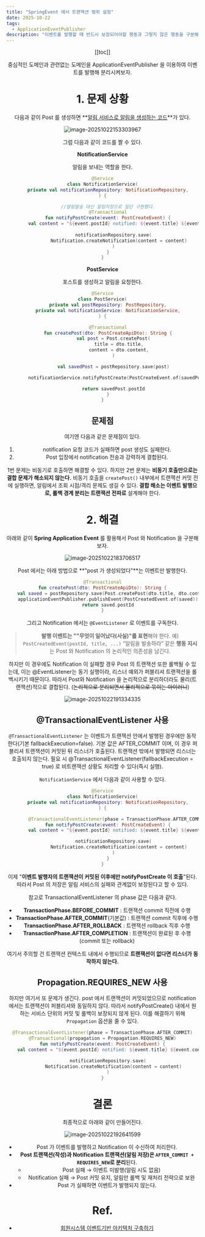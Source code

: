 ```yaml
---
title: "SpringEvent 에서 트랜잭션 범위 설정"
date: 2025-10-22
tags:
  - ApplicationEventPublisher
description: "이벤트를 발행할 때 반드시 보장되어야할 행동과 그렇지 않은 행동을 구분해서 개발"
---
```


<Header/>

[[toc]]

중심적인 도메인과 관련없는 도메인을 ApplicationEventPublisher 을 이용하여 이벤트를 발행해 분리시켜보자.

# 1. 문제 상황

다음과 같이 Post 를 생성하면 **<u>알림 서비스로 알림을 생성하는 코드</u>**가 있다.

![image-20251022153303967](../../.vuepress/public/images/2025-10-22-eventhandler/image-20251022153303967.png)

그럼 다음과 같이 코드를 짤 수 있다.

**NotificationService**

알림을 보내는 역할을 한다.

```kotlin
@Service
class NotificationService(
    private val notificationRepository: NotificationRepository,
) {

    //알림발송 대신 알림저장으로 일단 구현했다.
  	@Transactional
    fun notifyPostCreate(event: PostCreateEvent) {
        val content = "${event.postId} notified: ${event.title} ${event.content}"
        
        notificationRepository.save(
            Notification.createNotification(content = content)
        )
    }
}
```

**PostService**

포스트를 생성하고 알림을 요청한다.

```kotlin
@Service
class PostService(
    private val postRepository: PostRepository,
    private val notificationService: NotificationService,
) {

    @Transactional
    fun createPost(dto: PostCreateApiDto): String {
        val post = Post.createPost(
            title = dto.title,
            content = dto.content,
        )

        val savedPost = postRepository.save(post)

        notificationService.notifyPostCreate(PostCreateEvent.of(savedPost))

        return savedPost.postId
    }
}
```

## 문제점

  여기엔 다음과 같은 문제점이 있다.

1. notification 요청 코드가 실패하면 post 생성도 실패한다.
2. Post 입장에서 notification 전송과 강력하게 결합된다.

1번 문제는 비동기로 호출하면 해결할 수 있다. 하지만 2번 문제는 **비동기 호출만으로는 결합 문제가 해소되지 않는다.** 비동기 호출을 `createPost()` 내부에서 트랜잭션 커밋 전에 실행하면, 알림에서 조회 시점/격리 문제도 생길 수 있다. **결합 해소는 이벤트 발행으로, 롤백 경계 분리는 트랜잭션 전파로** 설계해야 한다.

# 2. 해결

아래와 같이 **Spring Application Event** 를 활용해서 Post 와 Notification 을 구분해보자.

![image-20251022183706517](../../.vuepress/public/images/2025-10-22-eventhandler/image-20251022183706517.png)

Post 에서는 아래 방법으로 **"post 가 생성되었다"**는 이벤트만 발행한다.

```kotlin
@Transactional
fun createPost(dto: PostCreateApiDto): String {
    val saved = postRepository.save(Post.createPost(dto.title, dto.content))
    applicationEventPublisher.publishEvent(PostCreatedEvent.of(saved))
    return saved.postId
}
```

그리고 Notification 에서는 `@EventListener` 로 이벤트를 구독한다.

> **발행 이벤트는 ""무엇이 일어났다(사실)"를 표현**해야 한다. 예) `PostCreatedEvent(postId, title, ...)`
>  “알림을 발송하라” 같은 **행동 지시**는 Post 와 Notification 의 논리적인 의존성을 남긴다.

하지만 이 경우에도 Notification 이 실패할 경우 Post 의 트랜잭션 또한 롤백될 수 있는데, 이는 @EventListener는 동기 실행이라, 리스너 예외가 퍼블리셔 트랜잭션을 롤백시키기 때문이다. 따라서 Post와 Notification 을 논리적으로 분리하더라도 물리(트랜잭션)적으로 결합된다. (~~논리적으로 분리되면서 물리적으로 묶이는 아이러니~~)

![image-20251022191334335](../../.vuepress/public/images/2025-10-22-eventhandler/image-20251022191334335.png)

## @TransactionalEventListener 사용

`@TransactionalEventListener` 는 이벤트가 트랜잭션 안에서 발행된 경우에만 동작한다(기본 fallbackExecution=false). 기본 값은 AFTER_COMMIT 이며, 이 경우 퍼블리셔 트랜잭션이 커밋된 뒤 리스너가 호출된다. 트랜잭션 밖에서 발행되면 리스너는 호출되지 않는다. 필요 시 @TransactionalEventListener(fallbackExecution = true) 로 비트랜잭션 상황도 처리할 수 있다(즉시 실행).

`NotificationService` 에서 다음과 같이 사용할 수 있다.

```kotlin
@Service
class NotificationService(
    private val notificationRepository: NotificationRepository,
) {

		@TransactionalEventListener(phase = TransactionPhase.AFTER_COMMIT)
    fun notifyPostCreate(event: PostCreateEvent) {
        val content = "${event.postId} notified: ${event.title} ${event.content}"

        notificationRepository.save(
            Notification.createNotification(content = content)
        )
    }
}
```

이제 "**이벤트 발행자의 트랜잭션이 커밋된 이후에만 notifyPostCreate 이 호출**"된다. 따라서 Post 의 저장은 알림 서비스의 실패와 관계없이 보장된다고 할 수 있다.

참고로 TransactionalEventListener 의 phase 값은 다음과 같다.

- **TransactionPhase.BEFORE_COMMIT** : 트랜잭션 commit 직전에 수행
- **TransactionPhase.AFTER_COMMIT**(기본값) : 트랜잭션  commit 직후에 수행
- **TransactionPhase.AFTER_ROLLBACK** : 트랜잭션 rollback 직후 수행
- **TransactionPhase.AFTER_COMPLETION** : 트랜잭션이 완료된 후 수행 (commit 또는 rollback)

여기서 주의할 건 트랜잭션 컨텍스트 내에서 수행되므로 **트랜잭션이 없다면 리스너가 동작하지 않는다.**

## Propagation.REQUIRES_NEW 사용

 하지만 여기서 또 문제가 생긴다. post 에서 트랜잭션이 커밋되었으므로 notification 에서는 트랜잭션이 퍼블리셔와 동일하지 않다. 따라서 notifyPostCreate() 내에서 원하는 서비스 단위의 커밋 및 롤백이 보장되지 않게 된다. 이를 해결하기 위해 `Propagation` 옵션을 줄 수 있다.

 ```kotlin
 @TransactionalEventListener(phase = TransactionPhase.AFTER_COMMIT)
 @Transactional(propagation = Propagation.REQUIRES_NEW)
 fun notifyPostCreate(event: PostCreateEvent) {
     val content = "${event.postId} notified: ${event.title} ${event.content}"
 
     notificationRepository.save(
         Notification.createNotification(content = content)
     )
 }
 ```

# 결론

  최종적으로 아래와 같이 만들어진다.

![image-20251022192641599](../../.vuepress/public/images/2025-10-22-eventhandler/image-20251022192641599.png)

- Post 가 이벤트를 발행하고 Notification 이 수신하여 처리한다.
- **Post 트랜잭션(작성)과 Notification 트랜잭션(알림 저장)은 `AFTER_COMMIT + REQUIRES_NEW`로 분리**된다.
  - Post 실패 → 이벤트 미발행(알림 시도 없음)
  - Notification 실패 → Post 커밋 유지, 알림만 롤백 및 재처리 전략으로 보완
- Post 가 실패하면 이벤트가 발행되지 않는다.

# Ref.

- [회원시스템 이벤트기반 아키텍처 구축하기](https://techblog.woowahan.com/7835/)

<Footer/>
